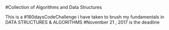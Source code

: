 
#Collection of Algorithms and Data Structures

This is a #180daysCodeChallenge i have taken to brush my fundamentals in DATA STRUCTURES & ALGORITHMS
#November 21 , 2017 is the deadline
